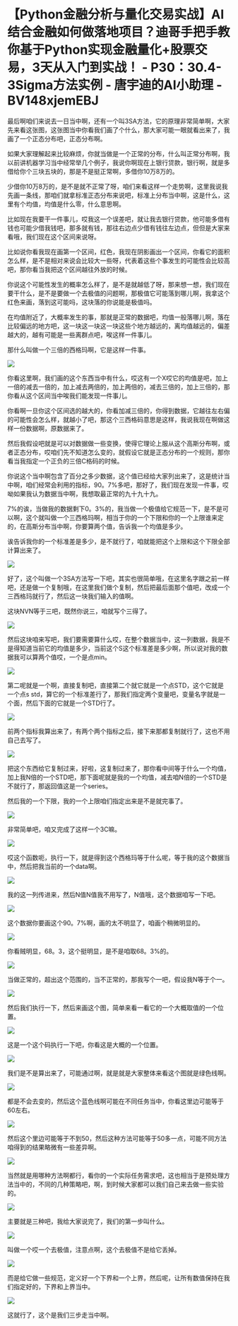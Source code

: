 # 【Python金融分析与量化交易实战】AI结合金融如何做落地项目？迪哥手把手教你基于Python实现金融量化+股票交易，3天从入门到实战！ - P30：30.4-3Sigma方法实例 - 唐宇迪的AI小助理 - BV148xjemEBJ

最后啊咱们来说去一日当中啊，还有一个叫3SA方法，它的原理非常简单啊，大家先来看这张图，这张图当中你看我们画了个什么，那大家可能一眼就看出来了，我画了一个正态分布吧，正态分布啊。

如果大家理解起来比较麻烦，你就当做是一个正常的分布，什么叫正常分布啊，我以前讲机器学习当中经常举几个例子，我说你啊现在上银行贷款，银行啊，就是多借给你个三块五块的，那是不是挺正常啊，多借你10万8万的。

少借你10万8万的，是不是就不正常了呀，咱们来看这样一个走势啊，这里我说我先画一条线，那咱们就拿标准正态分布来说吧，标准上分布当中啊，这是什么，这里有个均值，均值是什么零，什么意思啊。

比如现在我要干一件事儿，哎我这一个误差吧，就让我去银行贷款，他可能多借有钱也可能少借我钱吧，那多就有钱，那往右边点少借有钱往左边点，但但是大家来看哦，我们现在这个区间来说呀。

比如说你看我现在画第一个区间，红色，我现在阴影画出一个区间，你看它的面积怎么样，是不是相对来说会比较大一些呀，代表着这些个事发生的可能性会比较高吧，那你看当我把这个区间越往外放的时候。

你说这个可能性发生的概率怎么样了，是不是就越低了呀，那来想一想，我们现在要干什么，是不是要做一个去极值的问题啊，那极值它可能落到哪儿啊，我拿这个红色来画，落到这可能吗，这块落的你说能是极值吗。

在均值附近了，大概率发生的事，那就是正常的数据吧，均值一般落哪儿啊，落在比较偏远的地方吧，这一块这一块这一块这些个地方越远的，离均值越远的，偏差越大的，越有可能是一些离群点吧，唉这样一件事儿。

那什么叫做一个三倍的西格玛啊，它是这样一件事。

![](img/67188a99696400013c4dc1615dd01b23_1.png)

你看这里啊，我们画的这个东西当中有什么，哎这有一个X哎它的均值是吧，加上一倍的减去一倍的，加上减去两倍的，加上两倍的，减去三倍的，加上三倍的，那你看从这个区间当中唉我们能发现一件事儿。

你看啊一旦你这个区间选的越大的，你看加减三倍的，你得到数据，它越往左右偏的可能性会怎么样，就越小了吧，那这个三西格码意思是这样，我说我现在啊做这样一份数据啊，原数据来了。

然后我假设吧就是可以对数据做一些变换，使得它理论上服从这个高斯分布啊，或者正态分布，哎咱们先不知道怎么变的，就假设它就是正态分布的一个规则，那你看当我指定一个正负的三倍C格码的时候。

你说这个当中啊包含了百分之多少数据，这个值已经给大家列出来了，这是统计当中啊，咱们经常会利用的指标，90。7%多吧，那好了，我们现在发现一件事，哎呦如果我认为数据当中啊，我想取最正常的九十九十九。

7%的诶，当做我的数据剩下0。3%的，我当做一个极值给它规范一下，是不是可以啊，这个就叫做一个三西格玛啊，相当于你的一个下限和你的一个上限谁来定的，在高斯分布当中啊，你要算两个值，告诉我一个均值是多少。

诶告诉我你的一个标准差是多少，是不就行了，咱就能把这个上限和这个下限全部计算出来了。

![](img/67188a99696400013c4dc1615dd01b23_3.png)

好了，这个叫做一个3SA方法写一下吧，其实也很简单哦，在这里名字跟之前一样吧，还是做一个复制哦，在这里我们做个复制，然后把最后面那个值吧，改成一个三西格玛就行了，然后这一块我们输入的值啊。

这块NVN等于三吧，既然你说三，咱就写个三得了。

![](img/67188a99696400013c4dc1615dd01b23_5.png)

然后这块咱来写吧，我们要需要算什么哎，在整个数据当中，这一列数据，我是不是得知道当前它的均值是多少，当前这个S这个标准差是多少啊，所以说对我的数据我可以算两个值哎，一个是点min。



![](img/67188a99696400013c4dc1615dd01b23_7.png)

第二呢就是一个啊，直接复制吧，直接第二个就它就是一个点STD，这个它就是一个点s std，算它的一个标准差行了，那我们指定两个变量吧，变量名字就是一个面，然后下面的它就是一个STD行了。



![](img/67188a99696400013c4dc1615dd01b23_9.png)

前两个指标我算出来了，有两个两个指标之后，接下来那都复制就行了，这也不用自己去写了。

![](img/67188a99696400013c4dc1615dd01b23_11.png)

把这个东西给它复制过来，好啦，这复制过来了，那你看中间等于什么一个均值，加上我N倍的一个STD吧，那下面呢就是我的一个均值，减去咱N倍的一个STD是不就行了，那返回值这是一个series。

然后我的一个下限，我的一个上限咱们指定出来是不是就完事了。

![](img/67188a99696400013c4dc1615dd01b23_13.png)

非常简单吧，咱又完成了这样一个3C嘛。

![](img/67188a99696400013c4dc1615dd01b23_15.png)

哎这个函数呃，执行一下，就是得到这个西格玛等于什么呢，等于我的这个数据当中，然后把我当前的一个data啊。



![](img/67188a99696400013c4dc1615dd01b23_17.png)

我的这一列传进来，然后N值N值我不用写了，N值哦，这个数据咱写一下吧。

![](img/67188a99696400013c4dc1615dd01b23_19.png)

这个数据你要画这个90。7%啊，画的太不明显了，咱画个稍微明显的。

![](img/67188a99696400013c4dc1615dd01b23_21.png)

你看贼明显，68。3，这个挺明显，是不是咱取68。3%的。

![](img/67188a99696400013c4dc1615dd01b23_23.png)

当做正常的，超出这个范围的，当不正常的，那我写个一吧，假设我N等于个一。

![](img/67188a99696400013c4dc1615dd01b23_25.png)

然后我们执行一下，然后来画这个图，简单来看一看它的一个大概取值的一个位置。

![](img/67188a99696400013c4dc1615dd01b23_27.png)

这是一个这个码执行一下吧，你看这是大概的一个位置。

![](img/67188a99696400013c4dc1615dd01b23_29.png)

我们是不是算出来了，可能通过啊，就是就是大家整体来看这个图就是绿色线啊。

![](img/67188a99696400013c4dc1615dd01b23_31.png)

都是不会去变的，然后这个蓝色线啊可能在不同任务当中，你看这里边可能等于60左右。

![](img/67188a99696400013c4dc1615dd01b23_33.png)

然后这个里边可能等于不到50，然后这种方法可能等于50多一点，可能不同方法咱得到的结果略微有一些差异啊。



![](img/67188a99696400013c4dc1615dd01b23_35.png)

当然就是用哪种方法啊都行，看你的一个实际任务需求吧，这也相当于是预处理方法当中的，不同的几种策略吧，啊，到时候大家都可以我们自己来去做一些实验的。



![](img/67188a99696400013c4dc1615dd01b23_37.png)

主要就是三种吧，我给大家说完了，我们的第一步叫什么。

![](img/67188a99696400013c4dc1615dd01b23_39.png)

叫做一个哎一个去极值，注意点啊，这个去极值不是给它丢掉。

![](img/67188a99696400013c4dc1615dd01b23_41.png)

而是给它做一些规范，定义好一个下界和一个上界，然后呢，让所有数值保持在我们指定好的，下界和上界当中。

![](img/67188a99696400013c4dc1615dd01b23_43.png)

这就行了，这个是我们三步走当中啊。